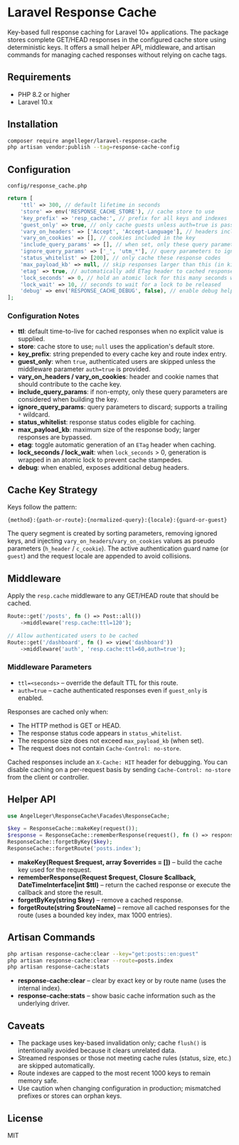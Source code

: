 # Laravel Response Cache

Key-based full response caching for Laravel 10+ applications. The package stores complete GET/HEAD responses in the configured cache store using deterministic keys. It offers a small helper API, middleware, and artisan commands for managing cached responses without relying on cache tags.

## Requirements

- PHP 8.2 or higher
- Laravel 10.x

## Installation

```bash
composer require angelleger/laravel-response-cache
php artisan vendor:publish --tag=response-cache-config
```

## Configuration

`config/response_cache.php`

```php
return [
    'ttl' => 300, // default lifetime in seconds
    'store' => env('RESPONSE_CACHE_STORE'), // cache store to use
    'key_prefix' => 'resp_cache:', // prefix for all keys and indexes
    'guest_only' => true, // only cache guests unless auth=true is passed to middleware
    'vary_on_headers' => ['Accept', 'Accept-Language'], // headers included in the key
    'vary_on_cookies' => [], // cookies included in the key
    'include_query_params' => [], // when set, only these query parameters are used
    'ignore_query_params' => ['_', 'utm_*'], // query parameters to ignore (supports * suffix)
    'status_whitelist' => [200], // only cache these response codes
    'max_payload_kb' => null, // skip responses larger than this (in kilobytes)
    'etag' => true, // automatically add ETag header to cached responses
    'lock_seconds' => 0, // hold an atomic lock for this many seconds while generating
    'lock_wait' => 10, // seconds to wait for a lock to be released
    'debug' => env('RESPONSE_CACHE_DEBUG', false), // enable debug helpers
];
```

### Configuration Notes

- **ttl**: default time-to-live for cached responses when no explicit value is supplied.
- **store**: cache store to use; `null` uses the application's default store.
- **key_prefix**: string prepended to every cache key and route index entry.
- **guest_only**: when `true`, authenticated users are skipped unless the middleware parameter `auth=true` is provided.
- **vary_on_headers / vary_on_cookies**: header and cookie names that should contribute to the cache key.
- **include_query_params**: if non-empty, only these query parameters are considered when building the key.
- **ignore_query_params**: query parameters to discard; supports a trailing `*` wildcard.
- **status_whitelist**: response status codes eligible for caching.
- **max_payload_kb**: maximum size of the response body; larger responses are bypassed.
- **etag**: toggle automatic generation of an `ETag` header when caching.
- **lock_seconds / lock_wait**: when `lock_seconds` > 0, generation is wrapped in an atomic lock to prevent cache stampedes.
- **debug**: when enabled, exposes additional debug headers.

## Cache Key Strategy

Keys follow the pattern:

```
{method}:{path-or-route}:{normalized-query}:{locale}:{guard-or-guest}
```

The query segment is created by sorting parameters, removing ignored keys, and injecting `vary_on_headers`/`vary_on_cookies` values as pseudo parameters (`h_header` / `c_cookie`). The active authentication guard name (or `guest`) and the request locale are appended to avoid collisions.

## Middleware

Apply the `resp.cache` middleware to any GET/HEAD route that should be cached.

```php
Route::get('/posts', fn () => Post::all())
    ->middleware('resp.cache:ttl=120');

// Allow authenticated users to be cached
Route::get('/dashboard', fn () => view('dashboard'))
    ->middleware('auth', 'resp.cache:ttl=60,auth=true');
```

### Middleware Parameters

- `ttl=<seconds>` – override the default TTL for this route.
- `auth=true` – cache authenticated responses even if `guest_only` is enabled.

Responses are cached only when:

- The HTTP method is GET or HEAD.
- The response status code appears in `status_whitelist`.
- The response size does not exceed `max_payload_kb` (when set).
- The request does not contain `Cache-Control: no-store`.

Cached responses include an `X-Cache: HIT` header for debugging. You can disable caching on a per-request basis by sending `Cache-Control: no-store` from the client or controller.

## Helper API

```php
use AngelLeger\ResponseCache\Facades\ResponseCache;

$key = ResponseCache::makeKey(request());
$response = ResponseCache::rememberResponse(request(), fn () => response('ok'), 60);
ResponseCache::forgetByKey($key);
ResponseCache::forgetRoute('posts.index');
```

- **makeKey(Request $request, array $overrides = [])** – build the cache key used for the request.
- **rememberResponse(Request $request, Closure $callback, DateTimeInterface|int $ttl)** – return the cached response or execute the callback and store the result.
- **forgetByKey(string $key)** – remove a cached response.
- **forgetRoute(string $routeName)** – remove all cached responses for the route (uses a bounded key index, max 1000 entries).

## Artisan Commands

```bash
php artisan response-cache:clear --key="get:posts::en:guest"
php artisan response-cache:clear --route=posts.index
php artisan response-cache:stats
```

- **response-cache:clear** – clear by exact key or by route name (uses the internal index).
- **response-cache:stats** – show basic cache information such as the underlying driver.

## Caveats

- The package uses key-based invalidation only; cache `flush()` is intentionally avoided because it clears unrelated data.
- Streamed responses or those not meeting cache rules (status, size, etc.) are skipped automatically.
- Route indexes are capped to the most recent 1000 keys to remain memory safe.
- Use caution when changing configuration in production; mismatched prefixes or stores can orphan keys.

## License

MIT
